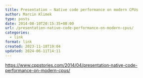 ```yaml
---
title: Presentation – Native code performance on modern CPUs
author: Marcin Klimek
type: posts
date: 2014-08-10T20:15:35+00:00
url: /presentation-native-code-performance-on-modern-cpus/
categories:
  - link
format: link
created: 2023-11-18T19:04
updated: 2024-06-11T14:11
---
```

<div dir="ltr">
  <a href="https://www.cppstories.com/2014/04/presentation-native-code-performance-on-modern-cpus/">https://www.cppstories.com/2014/04/presentation-native-code-performance-on-modern-cpus/</a><br clear="all" /></p> 
  
  <div>
  </div>
</div>

&nbsp;